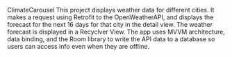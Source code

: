 ClimateCarousel
This project displays weather data for different cities. It makes a request using Retrofit to the OpenWeatherAPI, and displays the forecast for the next 16 days for that city in the detail view. The weather forecast is displayed in a Recyclver View. The app uses MVVM architecture, data binding, and the Room library to write the API data to a database so users can access info even when they are offline.  
